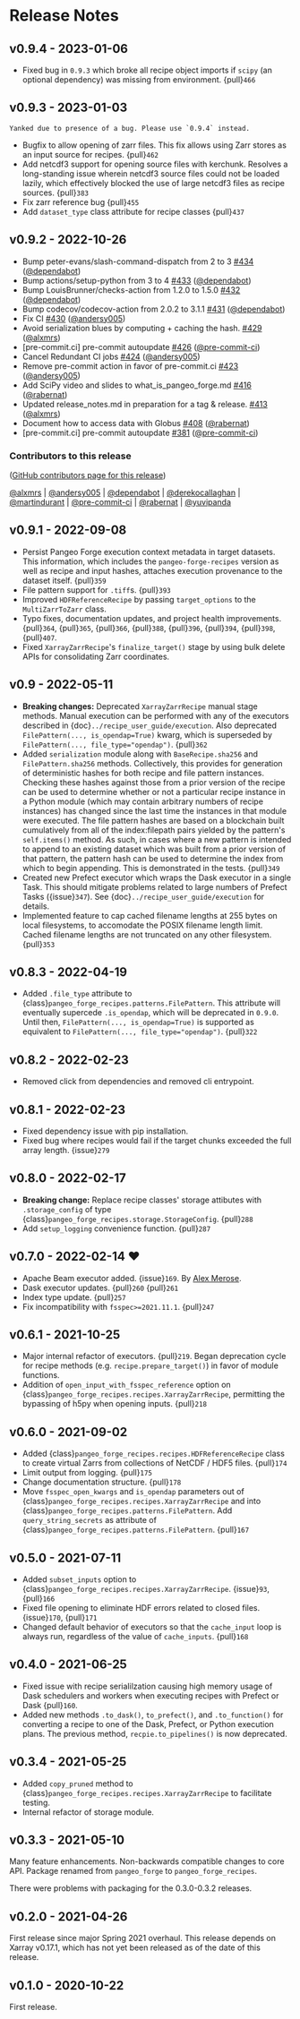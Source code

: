 # Release Notes

## v0.9.4 - 2023-01-06

- Fixed bug in `0.9.3` which broke all recipe object imports if `scipy` (an optional
dependency) was missing from environment. {pull}`466`

## v0.9.3 - 2023-01-03

```{warning}
Yanked due to presence of a bug. Please use `0.9.4` instead.
```

- Bugfix to allow opening of zarr files. This fix allows using Zarr stores as an input
source for recipes. {pull}`462`
- Add netcdf3 support for opening source files with kerchunk. Resolves a long-standing
issue wherein netcdf3 source files could not be loaded lazily, which effectively
blocked the use of large netcdf3 files as recipe sources. {pull}`383`
- Fix zarr reference bug {pull}`455`
- Add `dataset_type` class attribute for recipe classes {pull}`437`


## v0.9.2 - 2022-10-26

- Bump peter-evans/slash-command-dispatch from 2 to 3 [#434](https://github.com/pangeo-forge/pangeo-forge-recipes/pull/434) ([@dependabot](https://github.com/dependabot))
- Bump actions/setup-python from 3 to 4 [#433](https://github.com/pangeo-forge/pangeo-forge-recipes/pull/433) ([@dependabot](https://github.com/dependabot))
- Bump LouisBrunner/checks-action from 1.2.0 to 1.5.0 [#432](https://github.com/pangeo-forge/pangeo-forge-recipes/pull/432) ([@dependabot](https://github.com/dependabot))
- Bump codecov/codecov-action from 2.0.2 to 3.1.1 [#431](https://github.com/pangeo-forge/pangeo-forge-recipes/pull/431) ([@dependabot](https://github.com/dependabot))
- Fix CI [#430](https://github.com/pangeo-forge/pangeo-forge-recipes/pull/430) ([@andersy005](https://github.com/andersy005))
- Avoid serialization blues by computing + caching the hash. [#429](https://github.com/pangeo-forge/pangeo-forge-recipes/pull/429) ([@alxmrs](https://github.com/alxmrs))
- [pre-commit.ci] pre-commit autoupdate [#426](https://github.com/pangeo-forge/pangeo-forge-recipes/pull/426) ([@pre-commit-ci](https://github.com/pre-commit-ci))
- Cancel Redundant CI jobs [#424](https://github.com/pangeo-forge/pangeo-forge-recipes/pull/424) ([@andersy005](https://github.com/andersy005))
- Remove pre-commit action in favor of pre-commit.ci [#423](https://github.com/pangeo-forge/pangeo-forge-recipes/pull/423) ([@andersy005](https://github.com/andersy005))
- Add SciPy video and slides to what_is_pangeo_forge.md [#416](https://github.com/pangeo-forge/pangeo-forge-recipes/pull/416) ([@rabernat](https://github.com/rabernat))
- Updated release_notes.md in preparation for a tag & release. [#413](https://github.com/pangeo-forge/pangeo-forge-recipes/pull/413) ([@alxmrs](https://github.com/alxmrs))
- Document how to access data with Globus [#408](https://github.com/pangeo-forge/pangeo-forge-recipes/pull/408) ([@rabernat](https://github.com/rabernat))
- [pre-commit.ci] pre-commit autoupdate [#381](https://github.com/pangeo-forge/pangeo-forge-recipes/pull/381) ([@pre-commit-ci](https://github.com/pre-commit-ci))

### Contributors to this release

([GitHub contributors page for this release](https://github.com/pangeo-forge/pangeo-forge-recipes/graphs/contributors?from=2022-09-09&to=2022-10-26&type=c))

[@alxmrs](https://github.com/search?q=repo%3Apangeo-forge%2Fpangeo-forge-recipes+involves%3Aalxmrs+updated%3A2022-09-09..2022-10-26&type=Issues) | [@andersy005](https://github.com/search?q=repo%3Apangeo-forge%2Fpangeo-forge-recipes+involves%3Aandersy005+updated%3A2022-09-09..2022-10-26&type=Issues) | [@dependabot](https://github.com/search?q=repo%3Apangeo-forge%2Fpangeo-forge-recipes+involves%3Adependabot+updated%3A2022-09-09..2022-10-26&type=Issues) | [@derekocallaghan](https://github.com/search?q=repo%3Apangeo-forge%2Fpangeo-forge-recipes+involves%3Aderekocallaghan+updated%3A2022-09-09..2022-10-26&type=Issues) | [@martindurant](https://github.com/search?q=repo%3Apangeo-forge%2Fpangeo-forge-recipes+involves%3Amartindurant+updated%3A2022-09-09..2022-10-26&type=Issues) | [@pre-commit-ci](https://github.com/search?q=repo%3Apangeo-forge%2Fpangeo-forge-recipes+involves%3Apre-commit-ci+updated%3A2022-09-09..2022-10-26&type=Issues) | [@rabernat](https://github.com/search?q=repo%3Apangeo-forge%2Fpangeo-forge-recipes+involves%3Arabernat+updated%3A2022-09-09..2022-10-26&type=Issues) | [@yuvipanda](https://github.com/search?q=repo%3Apangeo-forge%2Fpangeo-forge-recipes+involves%3Ayuvipanda+updated%3A2022-09-09..2022-10-26&type=Issues)


## v0.9.1 - 2022-09-08

- Persist Pangeo Forge execution context metadata in target datasets. This information, which includes
the `pangeo-forge-recipes` version as well as recipe and input hashes, attaches execution provenance
to the dataset itself. {pull}`359`
- File pattern support for `.tiff`s. {pull}`393`
- Improved `HDFReferenceRecipe` by passing `target_options` to the `MultiZarrToZarr` class.
- Typo fixes, documentation updates, and project health improvements. {pull}`364`, {pull}`365`, {pull}`366`,
  {pull}`388`, {pull}`396`, {pull}`394`, {pull}`398`, {pull}`407`.
- Fixed `XarrayZarrRecipe`'s `finalize_target()` stage by using bulk delete APIs for consolidating Zarr coordinates.

## v0.9 - 2022-05-11

- **Breaking changes:** Deprecated `XarrayZarrRecipe` manual stage methods. Manual execution can be
performed with any of the executors described in {doc}`../recipe_user_guide/execution`. Also deprecated
`FilePattern(..., is_opendap=True)` kwarg, which is superseded by `FilePattern(..., file_type="opendap")`. {pull}`362`
- Added `serialization` module along with `BaseRecipe.sha256` and `FilePattern.sha256` methods.
Collectively, this provides for generation of deterministic hashes for both recipe and file
pattern instances. Checking these hashes against those from a prior version of the recipe can be
used to determine whether or not a particular recipe instance in a Python module (which may
contain arbitrary numbers of recipe instances) has changed since the last time the instances in
that module were executed. The file pattern hashes are based on a blockchain built cumulatively
from all of the index:filepath pairs yielded by the pattern's `self.items()` method. As such, in
cases where a new pattern is intended to append to an existing dataset which was built from a
prior version of that pattern, the pattern hash can be used to determine the index from which to
begin appending. This is demonstrated in the tests. {pull}`349`
- Created new Prefect executor which wraps the Dask executor in a single Task.
This should mitigate problems related to large numbers of Prefect Tasks ({issue}`347`).
See {doc}`../recipe_user_guide/execution` for details.
- Implemented feature to cap cached filename lengths at 255 bytes on local filesystems, to
accomodate the POSIX filename length limit. Cached filename lengths are not truncated on any other
filesystem. {pull}`353`

## v0.8.3 - 2022-04-19

- Added `.file_type` attribute to {class}`pangeo_forge_recipes.patterns.FilePattern`. This attribute will eventually supercede
`.is_opendap`, which will be deprecated in `0.9.0`. Until then, `FilePattern(..., is_opendap=True)` is supported as equivalent
to `FilePattern(..., file_type="opendap")`. {pull}`322`

## v0.8.2 - 2022-02-23

- Removed click from dependencies and removed cli entrypoint.

## v0.8.1 - 2022-02-23

- Fixed dependency issue with pip installation.
- Fixed bug where recipes would fail if the target chunks exceeded the full
  array length. {issue}`279`

## v0.8.0 - 2022-02-17

- **Breaking change:** Replace recipe classes' storage attibutes with `.storage_config` of type {class}`pangeo_forge_recipes.storage.StorageConfig`. {pull}`288`
- Add `setup_logging` convenience function. {pull}`287`

## v0.7.0 - 2022-02-14 ❤️

- Apache Beam executor added. {issue}`169`. By [Alex Merose](https://github.com/alxmrs).
- Dask executor updates. {pull}`260` {pull}`261`
- Index type update. {pull}`257`
- Fix incompatibility with `fsspec>=2021.11.1`. {pull}`247`

## v0.6.1 - 2021-10-25

- Major internal refactor of executors. {pull}`219`.
  Began deprecation cycle for recipe methods (e.g. `recipe.prepare_target()`) in
  favor of module functions.
- Addition of `open_input_with_fsspec_reference` option on {class}`pangeo_forge_recipes.recipes.XarrayZarrRecipe`,
  permitting the bypassing of h5py when opening inputs. {pull}`218`

## v0.6.0 - 2021-09-02

- Added {class}`pangeo_forge_recipes.recipes.HDFReferenceRecipe` class to create virtual Zarrs from collections of
  NetCDF / HDF5 files. {pull}`174`
- Limit output from logging. {pull}`175`
- Change documentation structure. {pull}`178`
- Move `fsspec_open_kwargs` and `is_opendap` parameters
  out of {class}`pangeo_forge_recipes.recipes.XarrayZarrRecipe` and into
  {class}`pangeo_forge_recipes.patterns.FilePattern`. Add `query_string_secrets`
  as attribute of {class}`pangeo_forge_recipes.patterns.FilePattern`. {pull}`167`

## v0.5.0 - 2021-07-11

- Added `subset_inputs` option to {class}`pangeo_forge_recipes.recipes.XarrayZarrRecipe`. {issue}`93`, {pull}`166`
- Fixed file opening to eliminate HDF errors related to closed files. {issue}`170`, {pull}`171`
- Changed default behavior of executors so that the `cache_input` loop is always
  run, regardless of the value of `cache_inputs`. {pull}`168`

## v0.4.0 - 2021-06-25

- Fixed issue with recipe serialilzation causing high memory usage of Dask schedulers and workers when
  executing recipes with Prefect or Dask {pull}`160`.
- Added new methods `.to_dask()`, `to_prefect()`, and `.to_function()` for converting a recipe
  to one of the Dask, Prefect, or Python execution plans. The previous method, `recpie.to_pipelines()`
  is now deprecated.

## v0.3.4 - 2021-05-25

- Added `copy_pruned` method to {class}`pangeo_forge_recipes.recipes.XarrayZarrRecipe` to facilitate testing.
- Internal refactor of storage module.

## v0.3.3 - 2021-05-10

Many feature enhancements.
Non-backwards compatible changes to core API.
Package renamed from `pangeo_forge` to `pangeo_forge_recipes`.

There were problems with packaging for the 0.3.0-0.3.2 releases.

## v0.2.0 - 2021-04-26

First release since major Spring 2021 overhaul.
This release depends on Xarray v0.17.1, which has not yet been released as of the date of this release.

## v0.1.0 - 2020-10-22

First release.
